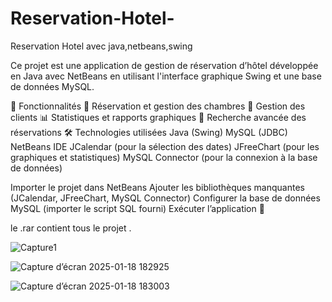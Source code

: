 # Reservation-Hotel-
Reservation Hotel avec java,netbeans,swing

 Ce projet est une application de gestion de réservation d’hôtel développée en Java avec NetBeans en utilisant l'interface graphique Swing et une base de données MySQL.

🚀 Fonctionnalités
📅 Réservation et gestion des chambres
👤 Gestion des clients
📊 Statistiques et rapports graphiques
🔎 Recherche avancée des réservations
🛠️ Technologies utilisées
Java (Swing)
MySQL (JDBC)
NetBeans IDE
JCalendar (pour la sélection des dates)
JFreeChart (pour les graphiques et statistiques)
MySQL Connector (pour la connexion à la base de données)


Importer le projet dans NetBeans
Ajouter les bibliothèques manquantes (JCalendar, JFreeChart, MySQL Connector)
Configurer la base de données MySQL (importer le script SQL fourni)
Exécuter l’application 🎉

le .rar contient tous le projet .

![Capture1](https://github.com/user-attachments/assets/218ff7fa-3846-4962-8c30-536aed592d80)

![Capture d’écran 2025-01-18 182925](https://github.com/user-attachments/assets/053538e5-9d6d-46f1-ac51-dd8082bf4546)

![Capture d’écran 2025-01-18 183003](https://github.com/user-attachments/assets/f5458aad-fa41-4dea-990a-1c4d214733be)







